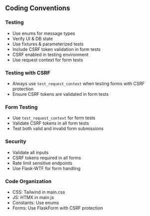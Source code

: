 ## Coding Conventions
### Testing
- Use enums for message types
- Verify UI & DB state
- Use fixtures & parameterized tests
- Include CSRF token validation in form tests
- CSRF enabled in testing environment
- Use request context for form tests

### Testing with CSRF
- Always use `test_request_context` when testing forms with CSRF protection
- Ensure CSRF tokens are validated in form tests

### Form Testing
- Use `test_request_context` for form tests
- Validate CSRF tokens in all form tests
- Test both valid and invalid form submissions

### Security
- Validate all inputs
- CSRF tokens required in all forms
- Rate limit sensitive endpoints
- Use Flask-WTF for form handling

### Code Organization
- CSS: Tailwind in main.css
- JS: HTMX in main.js
- Constants: Use enums
- Forms: Use FlaskForm with CSRF protection

